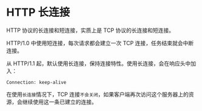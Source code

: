 # HTTP 长连接

HTTP 协议的长连接和短连接，实质上是 TCP 协议的长连接和短连接。

HTTP/1.0 中使用短连接，每次请求都会建立一次 TCP 连接，任务结束就会中断连接。

从 HTTP/1.1 起，默认使用长连接，保持连接特性。使用长连接，会在响应头中加入：

```
Connection: keep-alive
```

在使用`长连接`情况下，TCP 连接`不会关闭`，如果客户端再次访问这个服务器上的资源，会继续使用这一条已建立的连接。
